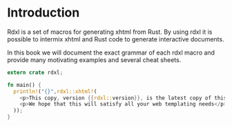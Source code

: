 # Introduction

Rdxl is a set of macros for generating xhtml from Rust. By using rdxl
it is possible to intermix xhtml and Rust code to generate interactive documents.

In this book we will document the exact grammar of each rdxl macro and
provide many motivating examples and several cheat sheets.

```rust
extern crate rdxl;

fn main() {
  println!("{}",rdxl::xhtml!(
    <p>This copy, version {{rdxl::version}}, is the latest copy of this document</p>
    <p>We hope that this will satisfy all your web templating needs</p>
  ));
}
```
